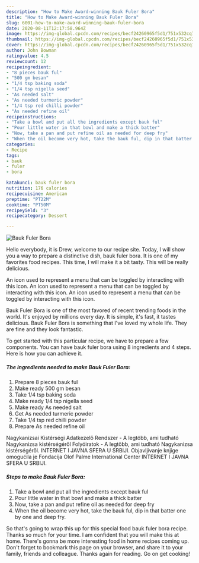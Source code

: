 ```yaml
---
description: "How to Make Award-winning Bauk Fuler Bora"
title: "How to Make Award-winning Bauk Fuler Bora"
slug: 6001-how-to-make-award-winning-bauk-fuler-bora
date: 2020-08-11T12:17:58.964Z
image: https://img-global.cpcdn.com/recipes/becf24260965f5d1/751x532cq70/bauk-fuler-bora-recipe-main-photo.jpg
thumbnail: https://img-global.cpcdn.com/recipes/becf24260965f5d1/751x532cq70/bauk-fuler-bora-recipe-main-photo.jpg
cover: https://img-global.cpcdn.com/recipes/becf24260965f5d1/751x532cq70/bauk-fuler-bora-recipe-main-photo.jpg
author: John Bowman
ratingvalue: 4.5
reviewcount: 12
recipeingredient:
- "8 pieces bauk ful"
- "500 gm besan"
- "1/4 tsp baking soda"
- "1/4 tsp nigella seed"
- "As needed salt"
- "As needed turmeric powder"
- "1/4 tsp red chilli powder"
- "As needed refine oil"
recipeinstructions:
- "Take a bowl and put all the ingredients except bauk ful"
- "Pour little water in that bowl and make a thick batter"
- "Now, take a pan and put refine oil as needed for deep fry"
- "When the oil become very hot, take the bauk ful, dip in that batter one by one and deep fry."
categories:
- Recipe
tags:
- bauk
- fuler
- bora

katakunci: bauk fuler bora 
nutrition: 176 calories
recipecuisine: American
preptime: "PT22M"
cooktime: "PT50M"
recipeyield: "3"
recipecategory: Dessert

---
```



![Bauk Fuler Bora](https://img-global.cpcdn.com/recipes/becf24260965f5d1/751x532cq70/bauk-fuler-bora-recipe-main-photo.jpg)

Hello everybody, it is Drew, welcome to our recipe site. Today, I will show you a way to prepare a distinctive dish, bauk fuler bora. It is one of my favorites food recipes. This time, I will make it a bit tasty. This will be really delicious.

An icon used to represent a menu that can be toggled by interacting with this icon. An icon used to represent a menu that can be toggled by interacting with this icon. An icon used to represent a menu that can be toggled by interacting with this icon.

Bauk Fuler Bora is one of the most favored of recent trending foods in the world. It's enjoyed by millions every day. It is simple, it's fast, it tastes delicious. Bauk Fuler Bora is something that I've loved my whole life. They are fine and they look fantastic.


To get started with this particular recipe, we have to prepare a few components. You can have bauk fuler bora using 8 ingredients and 4 steps. Here is how you can achieve it.

<!--inarticleads1-->

##### The ingredients needed to make Bauk Fuler Bora:

1. Prepare 8 pieces bauk ful
1. Make ready 500 gm besan
1. Take 1/4 tsp baking soda
1. Make ready 1/4 tsp nigella seed
1. Make ready As needed salt
1. Get As needed turmeric powder
1. Take 1/4 tsp red chilli powder
1. Prepare As needed refine oil


Nagykanizsai Kistérségi Adatkezelő Rendszer - A legtöbb, ami tudható Nagykanizsa kistérségéről Folyóiratok - A legtöbb, ami tudható Nagykanizsa kistérségéről. INTERNET I JAVNA SFERA U SRBIJI. Objavljivanje knjige omogućila je Fondacija Olof Palme International Center INTERNET I JAVNA SFERA U SRBIJI. 

<!--inarticleads2-->

##### Steps to make Bauk Fuler Bora:

1. Take a bowl and put all the ingredients except bauk ful
1. Pour little water in that bowl and make a thick batter
1. Now, take a pan and put refine oil as needed for deep fry
1. When the oil become very hot, take the bauk ful, dip in that batter one by one and deep fry.




So that's going to wrap this up for this special food bauk fuler bora recipe. Thanks so much for your time. I am confident that you will make this at home. There's gonna be more interesting food in home recipes coming up. Don't forget to bookmark this page on your browser, and share it to your family, friends and colleague. Thanks again for reading. Go on get cooking!
